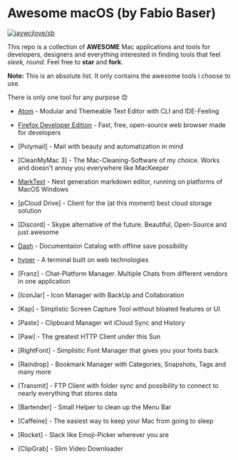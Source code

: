 # Awesome macOS (by Fabio Baser)



[![jaywcjlove/sb](https://jaywcjlove.github.io/sb/ico/awesome.svg)](https://github.com/sindresorhus/awesome)

This repo is a collection of **AWESOME** Mac applications and tools for developers, designers and everything interested in finding tools that feel *sleek, round*. Feel free to **star** and **fork**.



**Note:** This is an absolute list. It only contains the awesome tools i choose to use. 

There is only one tool for any purpose 😊



* [Atom](https://atom.io) - Modular and Themeable Text Editor with CLI and IDE-Feeling

* [Firefox Developer Edition](https://www.mozilla.org/de/firefox/developer/) - Fast, free, open-source web browser made for developers

* [Polymail] - Mail with beauty and automatization in mind

* [CleanMyMac 3] - The Mac-Cleaning-Software of my choice. Works and doesn't annoy you everywhere like MacKeeper

* [MarkText](https://github.com/marktext/marktext) - Next generation markdown editor, running on platforms of MacOS Windows

* [pCloud Drive] - Client for the (at this moment) best cloud storage solution

* [Discord] - Skype alternative of the future. Beautiful, Open-Source and just awesome

* [Dash](https://kapeli.com/dash) - Documentaion Catalog with offline save possibility

* [hyper](https://hyper.is) - A terminal built on web technologies

* [Franz] - Chat-Platform Manager. Multiple Chats from different vendors in one application

* [IconJar] - Icon Manager with BackUp and Collaboration

* [Kap] - Simplistic Screen Capture Tool without bloated features or UI

* [Paste] - Clipboard Manager wit iCloud Sync and History

* [Paw] - The greatest HTTP  Client  under this Sun

* [RightFont] - Simplistic Font Manager that gives you your fonts back

* [Raindrop] - Bookmark Manager with Categories, Snapshots, Tags and many more

* [Transmit] - FTP Client with folder sync and possibility to connect to nearly everything that stores data

* [Bartender] - Small Helper to clean up the Menu Bar

* [Caffeine] - The easiest way to keep your Mac from going to sleep

* [Rocket] - Slack like Emoji-Picker wherever you are

* [ClipGrab] - Slim Video Downloader
